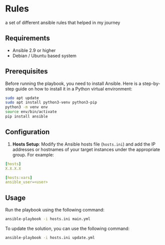 # Rules
a set of different ansible rules that helped in my journey

## Requirements

- Ansible 2.9 or higher
- Debian / Ubuntu based system

## Prerequisites

Before running the playbook, you need to install Ansible. Here is a step-by-step guide on how to install it in a Python virtual environment:

```bash
sudo apt update
sudo apt install python3-venv python3-pip
python3 -m venv env
source env/bin/activate
pip install ansible
```
## Configuration

1. **Hosts Setup**: Modify the Ansible hosts file (`hosts.ini`) and add the IP addresses or hostnames of your target instances under the appropriate group. For example:
```yml
[hosts]
X.X.X.X

[hosts:vars]
ansible_user=<user>
```

## Usage

Run the playbook using the following command:

```bash
ansible-playbook -i hosts.ini main.yml
```

To update the solution, you can use the following command:

```bash
ansible-playbook -i hosts.ini update.yml
```

